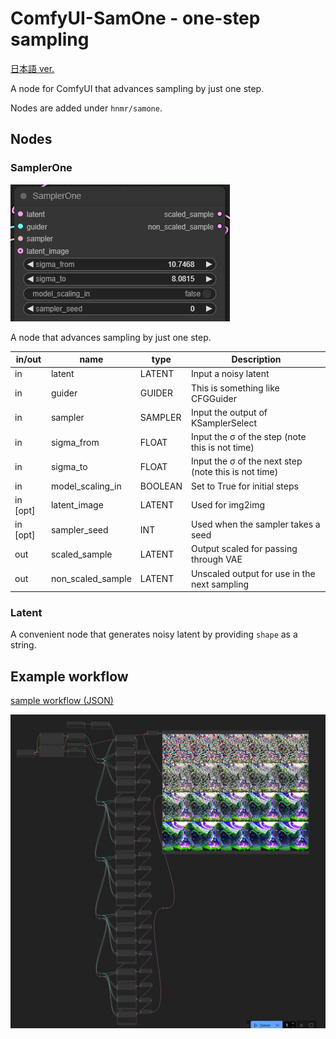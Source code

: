 # ComfyUI-SamOne - one-step sampling

[日本語 ver.](./README_ja.md)

A node for ComfyUI that advances sampling by just one step.

Nodes are added under `hnmr/samone`.

## Nodes

### SamplerOne

![node image](./assets/image.png)

A node that advances sampling by just one step.

| in/out | name | type | Description |
| --- | --- |--- | --- |
| in | latent | LATENT | Input a noisy latent |
| in | guider | GUIDER | This is something like CFGGuider |
| in | sampler | SAMPLER | Input the output of KSamplerSelect |
| in | sigma_from | FLOAT | Input the σ of the step (note this is not time) |
| in | sigma_to | FLOAT | Input the σ of the next step (note this is not time) |
| in | model_scaling_in | BOOLEAN | Set to True for initial steps |
| in [opt] | latent_image | LATENT | Used for img2img |
| in [opt] | sampler_seed | INT | Used when the sampler takes a seed |
| out | scaled_sample | LATENT | Output scaled for passing through VAE |
| out | non_scaled_sample | LATENT | Unscaled output for use in the next sampling |

### Latent

A convenient node that generates noisy latent by providing `shape` as a string.

## Example workflow

[sample workflow (JSON)](./assets/SamOneTest.json)

![sample image](./assets/sample.png)